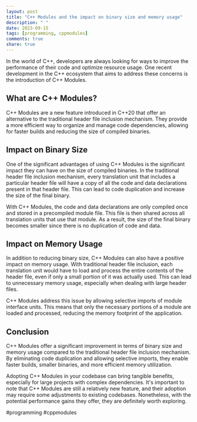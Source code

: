 ```yaml
---
layout: post
title: "C++ Modules and the impact on binary size and memory usage"
description: " "
date: 2023-09-15
tags: [programming, cppmodules]
comments: true
share: true
---
```


In the world of C++, developers are always looking for ways to improve the performance of their code and optimize resource usage. One recent development in the C++ ecosystem that aims to address these concerns is the introduction of C++ Modules.

## What are C++ Modules?

C++ Modules are a new feature introduced in C++20 that offer an alternative to the traditional header file inclusion mechanism. They provide a more efficient way to organize and manage code dependencies, allowing for faster builds and reducing the size of compiled binaries.

## Impact on Binary Size

One of the significant advantages of using C++ Modules is the significant impact they can have on the size of compiled binaries. In the traditional header file inclusion mechanism, every translation unit that includes a particular header file will have a copy of all the code and data declarations present in that header file. This can lead to code duplication and increase the size of the final binary.

With C++ Modules, the code and data declarations are only compiled once and stored in a precompiled module file. This file is then shared across all translation units that use that module. As a result, the size of the final binary becomes smaller since there is no duplication of code and data.

## Impact on Memory Usage

In addition to reducing binary size, C++ Modules can also have a positive impact on memory usage. With traditional header file inclusion, each translation unit would have to load and process the entire contents of the header file, even if only a small portion of it was actually used. This can lead to unnecessary memory usage, especially when dealing with large header files.

C++ Modules address this issue by allowing selective imports of module interface units. This means that only the necessary portions of a module are loaded and processed, reducing the memory footprint of the application.

## Conclusion

C++ Modules offer a significant improvement in terms of binary size and memory usage compared to the traditional header file inclusion mechanism. By eliminating code duplication and allowing selective imports, they enable faster builds, smaller binaries, and more efficient memory utilization.

Adopting C++ Modules in your codebase can bring tangible benefits, especially for large projects with complex dependencies. It's important to note that C++ Modules are still a relatively new feature, and their adoption may require some adjustments to existing codebases. Nonetheless, with the potential performance gains they offer, they are definitely worth exploring.

#programming #cppmodules
